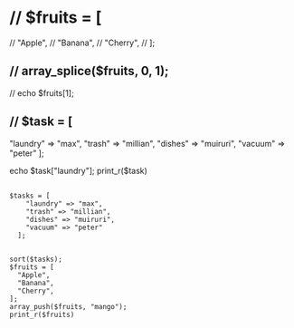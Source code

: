 # // $fruits = [

// "Apple",
// "Banana",
// "Cherry",
// ];

## // array_splice($fruits, 0, 1);

// echo $fruits[1];

## // $task = [

"laundry" => "max",
"trash" => "millian",
"dishes" => "muiruri",
"vacuum" => "peter"
];

echo $task["laundry"];
  print_r($task)

##

```
$tasks = [
    "laundry" => "max",
    "trash" => "millian",
    "dishes" => "muiruri",
    "vacuum" => "peter"
  ];
```

```echo count($tasks);

sort($tasks);
$fruits = [
  "Apple",
  "Banana",
  "Cherry",
];
array_push($fruits, "mango");
print_r($fruits)
```
